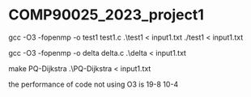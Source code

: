 # COMP90025_2023_project1

gcc -O3 -fopenmp -o test1 test1.c
.\test1 < input1.txt
./test1 < input1.txt

gcc -O3 -fopenmp -o delta delta.c
.\delta < input1.txt



make PQ-Dijkstra
.\PQ-Dijkstra < input1.txt

the performance of code not using O3 is 19-8 10-4